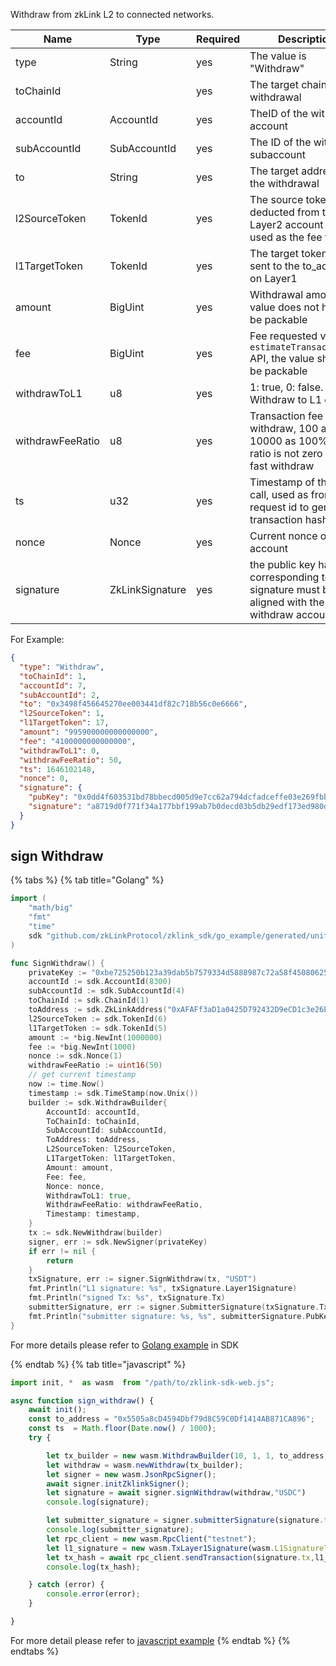Withdraw from zkLink L2 to connected networks.

| Name             | Type            | Required | Description                                                                                           |
|------------------|-----------------|-----------|-------------------------------------------------------------------------------------------------------|
| type             | String          | yes       | The value is "Withdraw"                                                                               |
| toChainId        |                 | yes       | The target chain of the withdrawal                                                                    |
| accountId        | AccountId       | yes       | TheID of the withdraw account                                                                         |
| subAccountId     | SubAccountId    | yes       | The ID of the withdraw subaccount                                                                     |
| to               | String          | yes       | The target address of the withdrawal                                                                  |
| l2SourceToken    | TokenId         | yes       | The source token to be deducted from the Layer2 account and used as the fee token                     |
| l1TargetToken    | TokenId         | yes       | The target token to be sent to the to_address on Layer1                                               |
| amount           | BigUint         | yes       | Withdrawal amount, the value does not have to be packable                                             |
| fee              | BigUint         | yes       | Fee requested via <code>estimateTransactionFee</code> API, the value should be packable               |
| withdrawToL1     | u8              | yes       | 1: true, 0: false. Withdraw to L1 or not                                                              |
| withdrawFeeRatio | u8              | yes       | Transaction fee for fast withdraw, 100 as 1%, 10000 as 100%, If ratio is not zero means fast withdraw |
| ts               | u32             | yes       | Timestamp of the API call, used as front-end request id to generate transaction hash                  |
| nonce            | Nonce           | yes       | Current nonce of the account                                                                          |
| signature        | ZkLinkSignature | yes       | the public key hash corresponding to the signature must be aligned with the withdraw account          |

For Example:
```json
{
  "type": "Withdraw",
  "toChainId": 1,
  "accountId": 7,
  "subAccountId": 2,
  "to": "0x3498f456645270ee003441df82c718b56c0e6666",
  "l2SourceToken": 1,
  "l1TargetToken": 17,
  "amount": "995900000000000000",
  "fee": "4100000000000000",
  "withdrawToL1": 0,
  "withdrawFeeRatio": 50,
  "ts": 1646102148,
  "nonce": 0,
  "signature": {
    "pubKey": "0x0dd4f603531bd78bbecd005d9e7cc62a794dcfadceffe03e269fbb6b72e9c724",
    "signature": "a8719d0f771f34a177bbf199ab7b0decd03b5db29edf173ed980d19c7864c5a3761111620ab1982ef1bb7459d5a919727e51b895799e2706ddd5a5328146eb01"
  }
}
```

## sign Withdraw

{% tabs %}
{% tab title="Golang" %}
```go
import (
	"math/big"
	"fmt"
	"time"
	sdk "github.com/zkLinkProtocol/zklink_sdk/go_example/generated/uniffi/zklink_sdk"
)

func SignWithdraw() {
    privateKey := "0xbe725250b123a39dab5b7579334d5888987c72a58f4508062545fe6e08ca94f4"
	accountId := sdk.AccountId(8300)
	subAccountId := sdk.SubAccountId(4)
	toChainId := sdk.ChainId(1)
    toAddress := sdk.ZkLinkAddress("0xAFAFf3aD1a0425D792432D9eCD1c3e26Ef2C42E9")
    l2SourceToken := sdk.TokenId(6)
    l1TargetToken := sdk.TokenId(5)
	amount := *big.NewInt(1000000)
	fee := *big.NewInt(1000)
	nonce := sdk.Nonce(1)
	withdrawFeeRatio := uint16(50)
    // get current timestamp
    now := time.Now()
    timestamp := sdk.TimeStamp(now.Unix())
    builder := sdk.WithdrawBuilder{
        AccountId: accountId,
        ToChainId: toChainId,
        SubAccountId: subAccountId,
        ToAddress: toAddress,
        L2SourceToken: l2SourceToken,
        L1TargetToken: l1TargetToken,
        Amount: amount,
        Fee: fee,
        Nonce: nonce,
        WithdrawToL1: true,
        WithdrawFeeRatio: withdrawFeeRatio,
        Timestamp: timestamp,
    }
    tx := sdk.NewWithdraw(builder)
    signer, err := sdk.NewSigner(privateKey)
    if err != nil {
        return
    }
    txSignature, err := signer.SignWithdraw(tx, "USDT")
    fmt.Println("L1 signature: %s", txSignature.Layer1Signature)
    fmt.Println("signed Tx: %s", txSignature.Tx)
    submitterSignature, err := signer.SubmitterSignature(txSignature.Tx)
    fmt.Println("submitter signature: %s, %s", submitterSignature.PubKey, submitterSignature.Signature)
}
```
For more details please refer to [Golang example](https://github.com/zkLinkProtocol/zklink_sdk/tree/main/examples/Golang) in SDK

{% endtab %}
{% tab title="javascript" %}
```javascript
import init, *  as wasm  from "/path/to/zklink-sdk-web.js";

async function sign_withdraw() {
    await init();
    const to_address = "0x5505a8cD4594Dbf79d8C59C0Df1414AB871CA896";
    const ts  = Math.floor(Date.now() / 1000);
    try {

        let tx_builder = new wasm.WithdrawBuilder(10, 1, 1, to_address,18, "100000000000000", false,10,18,"10000000000000000", 1,ts);
        let withdraw = wasm.newWithdraw(tx_builder);
        let signer = new wasm.JsonRpcSigner();
        await signer.initZklinkSigner();
        let signature = await signer.signWithdraw(withdraw,"USDC")
        console.log(signature);

        let submitter_signature = signer.submitterSignature(signature.tx);
        console.log(submitter_signature);
        let rpc_client = new wasm.RpcClient("testnet");
        let l1_signature = new wasm.TxLayer1Signature(wasm.L1SignatureType.Eth,signature.eth_signature);
        let tx_hash = await rpc_client.sendTransaction(signature.tx,l1_signature,submitter_signature);
        console.log(tx_hash);

    } catch (error) {
        console.error(error);
    }

}
```
For more detail please refer to [javascript example](https://github.com/zkLinkProtocol/zklink_sdk/tree/main/examples/Javascript)
{% endtab %}
{% endtabs %}
